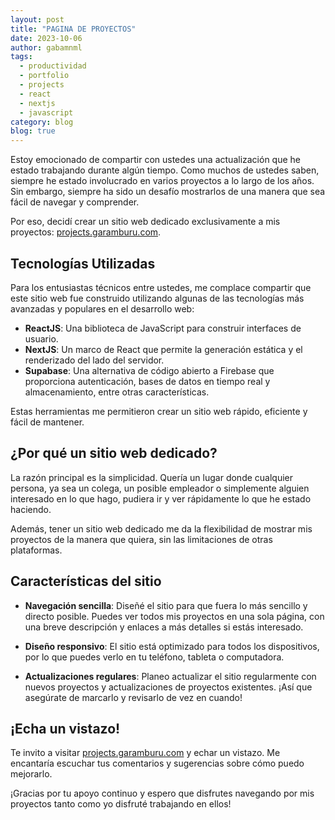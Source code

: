 ```yaml
---
layout: post
title: "PAGINA DE PROYECTOS"
date: 2023-10-06
author: gabamnml
tags:
  - productividad
  - portfolio
  - projects
  - react
  - nextjs
  - javascript
category: blog
blog: true
---
```


Estoy emocionado de compartir con ustedes una actualización que he estado trabajando durante algún tiempo. Como muchos de ustedes saben, siempre he estado involucrado en varios proyectos a lo largo de los años. Sin embargo, siempre ha sido un desafío mostrarlos de una manera que sea fácil de navegar y comprender.

Por eso, decidí crear un sitio web dedicado exclusivamente a mis proyectos: [projects.garamburu.com](https://projects.garamburu.com).

## Tecnologías Utilizadas

Para los entusiastas técnicos entre ustedes, me complace compartir que este sitio web fue construido utilizando algunas de las tecnologías más avanzadas y populares en el desarrollo web:

- **ReactJS**: Una biblioteca de JavaScript para construir interfaces de usuario.
- **NextJS**: Un marco de React que permite la generación estática y el renderizado del lado del servidor.
- **Supabase**: Una alternativa de código abierto a Firebase que proporciona autenticación, bases de datos en tiempo real y almacenamiento, entre otras características.

Estas herramientas me permitieron crear un sitio web rápido, eficiente y fácil de mantener.

## ¿Por qué un sitio web dedicado?

La razón principal es la simplicidad. Quería un lugar donde cualquier persona, ya sea un colega, un posible empleador o simplemente alguien interesado en lo que hago, pudiera ir y ver rápidamente lo que he estado haciendo.

Además, tener un sitio web dedicado me da la flexibilidad de mostrar mis proyectos de la manera que quiera, sin las limitaciones de otras plataformas.

## Características del sitio

- **Navegación sencilla**: Diseñé el sitio para que fuera lo más sencillo y directo posible. Puedes ver todos mis proyectos en una sola página, con una breve descripción y enlaces a más detalles si estás interesado.

- **Diseño responsivo**: El sitio está optimizado para todos los dispositivos, por lo que puedes verlo en tu teléfono, tableta o computadora.

- **Actualizaciones regulares**: Planeo actualizar el sitio regularmente con nuevos proyectos y actualizaciones de proyectos existentes. ¡Así que asegúrate de marcarlo y revisarlo de vez en cuando!

## ¡Echa un vistazo!

Te invito a visitar [projects.garamburu.com](https://projects.garamburu.com) y echar un vistazo. Me encantaría escuchar tus comentarios y sugerencias sobre cómo puedo mejorarlo.

¡Gracias por tu apoyo continuo y espero que disfrutes navegando por mis proyectos tanto como yo disfruté trabajando en ellos!

